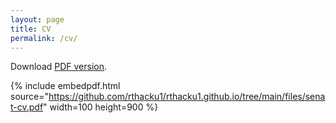 ```yaml
---
layout: page
title: CV
permalink: /cv/
---
```


Download [PDF version](/files/senat-cv.pdf).

{% include embedpdf.html source="https://github.com/rthacku1/rthacku1.github.io/tree/main/files/senat-cv.pdf" width=100 height=900 %}
